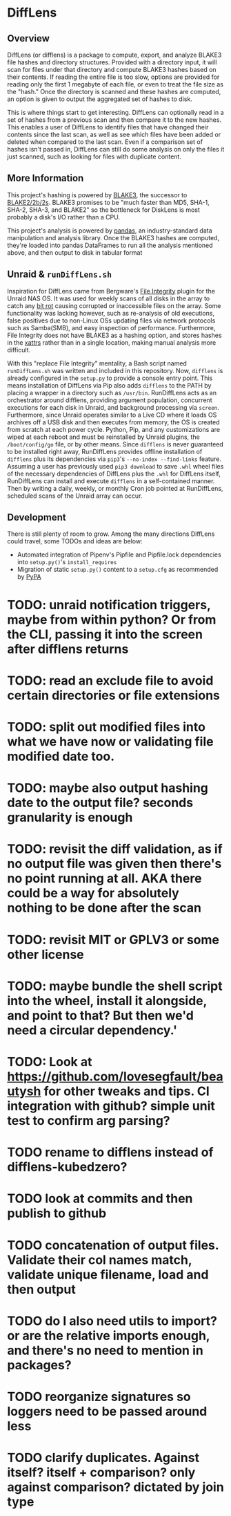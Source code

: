 # DiffLens

## Overview
DiffLens (or difflens) is a package to compute, export, and analyze BLAKE3 file hashes and directory structures. Provided with a directory input, it will scan for files under that directory and compute BLAKE3 hashes based on their contents. If reading the entire file is too slow, options are provided for reading only the first 1 megabyte of each file, or even to treat the file size as the "hash." Once the directory is scanned and these hashes are computed, an option is given to output the aggregated set of hashes to disk.

This is where things start to get interesting. DiffLens can optionally read in a set of hashes from a previous scan and then compare it to the new hashes. This enables a user of DiffLens to identify files that have changed their contents since the last scan, as well as see which files have been added or deleted when compared to the last scan. Even if a comparison set of hashes isn't passed in, DiffLens can still do some analysis on only the files it just scanned, such as looking for files with duplicate content. 

## More Information

This project's hashing is powered by [BLAKE3](https://github.com/BLAKE3-team/BLAKE3), the successor to [BLAKE2/2b/2s](https://www.blake2.net/). BLAKE3 promises to be "much faster than MD5, SHA-1, SHA-2, SHA-3, and BLAKE2" so the bottleneck for DiskLens is most probably a disk's I/O rather than a CPU. 

This project's analysis is powered by [pandas](https://pandas.pydata.org/), an industry-standard data manipulation and analysis library. Once the BLAKE3 hashes are computed, they're loaded into pandas DataFrames to run all the analysis mentioned above, and then output to disk in tabular format

## Unraid & `runDiffLens.sh`

Inspiration for DiffLens came from Bergware's [File Integrity](https://github.com/bergware/dynamix/tree/master/source/file-integrity) plugin for the Unraid NAS OS. It was used for weekly scans of all disks in the array to catch any [bit rot](https://en.wikipedia.org/wiki/Data_degradation) causing corrupted or inaccessible files on the array. Some functionality was lacking however, such as re-analysis of old executions, false positives due to non-Linux OSs updating files via network protocols such as Samba(SMB), and easy inspection of performance. Furthermore, File Integrity does not have BLAKE3 as a hashing option, and stores hashes in the [xattrs](https://en.wikipedia.org/wiki/Extended_file_attributes) rather than in a single location, making manual analysis more difficult.

With this "replace File Integrity" mentality, a Bash script named `runDiffLens.sh` was written and included in this repository. Now, `difflens` is already configured in the `setup.py` to provide a console entry point. This means installation of DiffLens via Pip also adds `difflens` to the PATH by placing a wrapper in a directory such as `/usr/bin`. RunDiffLens acts as an orchestrator around difflens, providing argument population, concurrent executions for each disk in Unraid, and background processing via `screen`. Furthermore, since Unraid operates similar to a Live CD where it loads OS archives off a USB disk and then executes from memory, the OS is created from scratch at each power cycle. Python, Pip, and any customizations are wiped at each reboot and must be reinstalled by Unraid plugins, the `/boot/config/go` file, or by other means. Since `difflens` is never guaranteed to be installed right away, RunDiffLens provides offline installation of `difflens` plus its dependencies via `pip3`'s `--no-index --find-links` feature. Assuming a user has previously used `pip3 download` to save `.whl` wheel files of the necessary dependencies of DiffLens plus the `.whl` for DiffLens itself, RunDiffLens can install and execute `difflens` in a self-contained manner. Then by writing a daily, weekly, or monthly Cron job pointed at RunDiffLens, scheduled scans of the Unraid array can occur. 

## Development

There is still plenty of room to grow. Among the many directions DiffLens could travel, some TODOs and ideas are below:
- Automated integration of Pipenv's Pipfile and Pipfile.lock dependencies into `setup.py()`'s `install_requires`
- Migration of static `setup.py()` content to a `setup.cfg` as recommended by [PyPA](https://packaging.python.org/tutorials/packaging-projects/#configuring-metadata)



# TODO: unraid notification triggers, maybe from within python? Or from the CLI, passing it into the screen after difflens returns
# TODO: read an exclude file to avoid certain directories or file extensions
# TODO: split out modified files into what we have now or validating file modified date too.
# TODO: maybe also output hashing date to the output file? seconds granularity is enough
# TODO: revisit the diff validation, as if no output file was given then there's no point running at all. AKA there could be a way for absolutely nothing to be done after the scan
# TODO: revisit MIT or GPLV3 or some other license
# TODO: maybe bundle the shell script into the wheel, install it alongside, and point to that? But then we'd need a circular dependency.'
# TODO: Look at https://github.com/lovesegfault/beautysh for other tweaks and tips. CI integration with github? simple unit test to confirm arg parsing?
# TODO rename to difflens instead of difflens-kubedzero?
# TODO look at commits and then publish to github
# TODO concatenation of output files. Validate their col names match, validate unique filename, load and then output
# TODO do I also need utils to import? or are the relative imports enough, and there's no need to mention in packages?
# TODO reorganize signatures so loggers need to be passed around less
# TODO clarify duplicates. Against itself? itself + comparison? only against comparison? dictated by join type